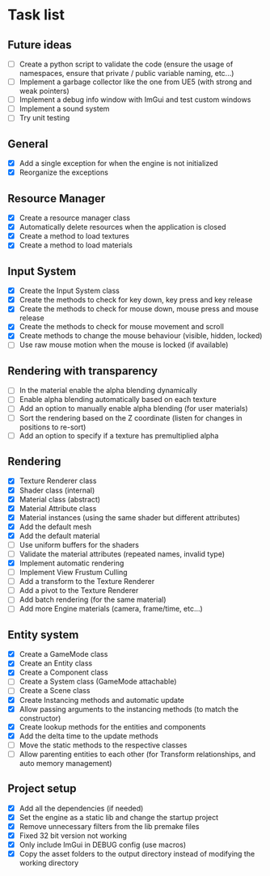 # Task list

## Future ideas

- [ ] Create a python script to validate the code (ensure the usage of namespaces, ensure that private / public variable naming, etc...)
- [ ] Implement a garbage collector like the one from UE5 (with strong and weak pointers)
- [ ] Implement a debug info window with ImGui and test custom windows
- [ ] Implement a sound system
- [ ] Try unit testing

## General

- [X] Add a single exception for when the engine is not initialized
- [X] Reorganize the exceptions

## Resource Manager

- [X] Create a resource manager class
- [X] Automatically delete resources when the application is closed
- [X] Create a method to load textures
- [X] Create a method to load materials

## Input System

- [X] Create the Input System class
- [X] Create the methods to check for key down, key press and key release
- [X] Create the methods to check for mouse down, mouse press and mouse release
- [X] Create the methods to check for mouse movement and scroll
- [X] Create methods to change the mouse behaviour (visible, hidden, locked)
- [ ] Use raw mouse motion when the mouse is locked (if available)

## Rendering with transparency
- [ ] In the material enable the alpha blending dynamically
- [ ] Enable alpha blending automatically based on each texture
- [ ] Add an option to manually enable alpha blending (for user materials)
- [ ] Sort the rendering based on the Z coordinate (listen for changes in positions to re-sort)
- [ ] Add an option to specify if a texture has premultiplied alpha

## Rendering

- [X] Texture Renderer class
- [X] Shader class (internal)
- [X] Material class (abstract)
- [X] Material Attribute class
- [X] Material instances (using the same shader but different attributes)
- [X] Add the default mesh
- [X] Add the default material
- [ ] Use uniform buffers for the shaders
- [ ] Validate the material attributes (repeated names, invalid type)
- [X] Implement automatic rendering
- [ ] Implement View Frustum Culling
- [ ] Add a transform to the Texture Renderer
- [ ] Add a pivot to the Texture Renderer
- [ ] Add batch rendering (for the same material)
- [ ] Add more Engine materials (camera, frame/time, etc...)

## Entity system

- [X] Create a GameMode class
- [X] Create an Entity class
- [X] Create a Component class
- [ ] Create a System class (GameMode attachable)
- [ ] Create a Scene class
- [X] Create Instancing methods and automatic update
- [X] Allow passing arguments to the instancing methods (to match the constructor)
- [X] Create lookup methods for the entities and components
- [X] Add the delta time to the update methods
- [ ] Move the static methods to the respective classes
- [ ] Allow parenting entities to each other (for Transform relationships, and auto memory management)

## Project setup

- [X] Add all the dependencies (if needed)
- [X] Set the engine as a static lib and change the startup project
- [X] Remove unnecessary filters from the lib premake files
- [X] Fixed 32 bit version not working
- [X] Only include ImGui in DEBUG config (use macros)
- [X] Copy the asset folders to the output directory instead of modifying the working directory
